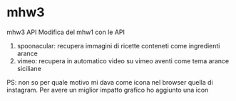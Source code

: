 # mhw3
mhw3 API
Modifica del mhw1 con le API
  1) spoonacular: recupera immagini di ricette conteneti come ingredienti arance
  2) vimeo: recupera in automatico video su vimeo aventi come tema arance siciliane

PS: non so per quale motivo mi dava come icona nel browser quella di instagram. Per avere un miglior impatto grafico ho aggiunto una icon
